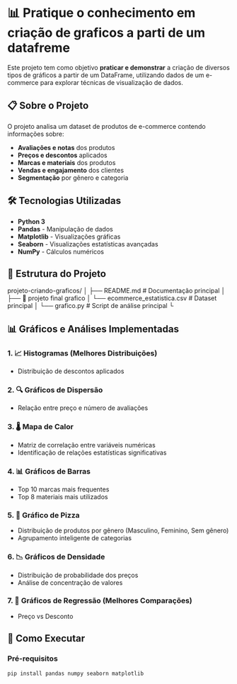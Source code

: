 # 📊 Pratique o conhecimento em criação de graficos a parti de um datafreme

Este projeto tem como objetivo **praticar e demonstrar** a criação de diversos tipos de gráficos a partir de um DataFrame, utilizando dados de  um e-commerce para explorar técnicas de visualização de dados.

## 📋 Sobre o Projeto

O projeto analisa um dataset de produtos de e-commerce contendo informações sobre:
- **Avaliações e notas** dos produtos
- **Preços e descontos** aplicados
- **Marcas e materiais** dos produtos
- **Vendas e engajamento** dos clientes
- **Segmentação** por gênero e categoria

## 🛠 Tecnologias Utilizadas

- **Python 3**
- **Pandas** - Manipulação de dados
- **Matplotlib** - Visualizações gráficas
- **Seaborn** - Visualizações estatísticas avançadas
- **NumPy** - Cálculos numéricos

## 📁 Estrutura do Projeto
projeto-criando-graficos/
│
├── README.md                  # Documentação principal
│
├── 📂 projeto final grafico
│   └── ecommerce_estatistica.csv   # Dataset principal
│   └── grafico.py              # Script de análise principal
└


          
## 📊 Gráficos e Análises Implementadas

### 1. 📈 **Histogramas (Melhores Distribuições)**
- Distribuição de descontos aplicados

### 2. 🔍 **Gráficos de Dispersão**
- Relação entre preço e número de avaliações

### 3. 🌡 **Mapa de Calor**
- Matriz de correlação entre variáveis numéricas
- Identificação de relações estatísticas significativas

### 4. 📊 **Gráficos de Barras**
- Top 10 marcas mais frequentes
- Top 8 materiais mais utilizados

### 5. 🥧 **Gráfico de Pizza**
- Distribuição de produtos por gênero (Masculino, Feminino, Sem gênero)
- Agrupamento inteligente de categorias

### 6. 📉 **Gráficos de Densidade**
- Distribuição de probabilidade dos preços
- Análise de concentração de valores

### 7. 📐 **Gráficos de Regressão (Melhores Comparações)**
- Preço vs Desconto

## 🚀 Como Executar

### Pré-requisitos
```bash
pip install pandas numpy seaborn matplotlib

